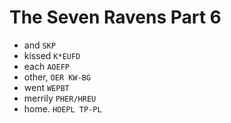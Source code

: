 # The Seven Ravens Part 6

* and `SKP`
* kissed `K*EUFD`
* each `AOEFP`
* other, `OER KW-BG`
* went `WEPBT`
* merrily `PHER/HREU`
* home. `HOEPL TP-PL`
